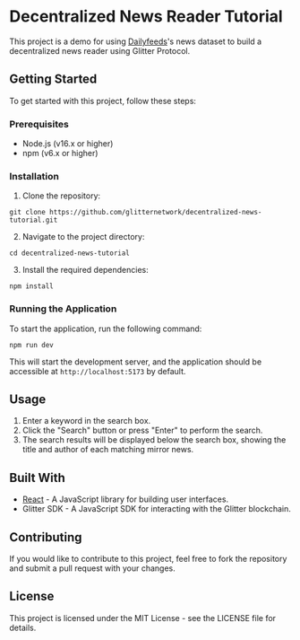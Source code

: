 # Decentralized News Reader Tutorial

This project is a demo for using [Dailyfeeds](https://dailyfeeds.eth.limo/)'s news dataset to build a decentralized news reader using Glitter Protocol.

## Getting Started

To get started with this project, follow these steps:

### Prerequisites

- Node.js (v16.x or higher)
- npm (v6.x or higher)

### Installation

1. Clone the repository:

``` shell
git clone https://github.com/glitternetwork/decentralized-news-tutorial.git
```

2. Navigate to the project directory:

``` shell
cd decentralized-news-tutorial
```

3. Install the required dependencies:

``` shell
npm install
```

### Running the Application

To start the application, run the following command:

``` shell
npm run dev
```

This will start the development server, and the application should be accessible at `http://localhost:5173` by default.

## Usage

1. Enter a keyword in the search box.
2. Click the "Search" button or press "Enter" to perform the search.
3. The search results will be displayed below the search box, showing the title and author of each matching mirror news.

## Built With

- [React](https://reactjs.org/) - A JavaScript library for building user interfaces.
- Glitter SDK - A JavaScript SDK for interacting with the Glitter blockchain.

## Contributing

If you would like to contribute to this project, feel free to fork the repository and submit a pull request with your changes.

## License

This project is licensed under the MIT License - see the LICENSE file for details.
